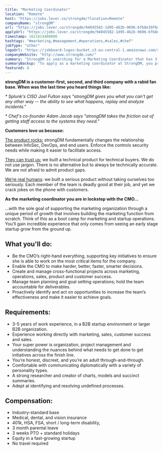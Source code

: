 ```yaml
---
title: "Marketing Coordinator"
location: "Remote"
host: "https://jobs.lever.co/strongdm/?location=Remote"
companyName: "strongDM"
url: "https://jobs.lever.co/strongdm/94045582-1d95-462b-9696-6fb8e39f6c1c"
applyUrl: "https://jobs.lever.co/strongdm/94045582-1d95-462b-9696-6fb8e39f6c1c/apply"
timestamp: 1621814400000
hashtags: "#marketing,#management,#operations,#sales,#chef"
jobType: "other"
logoUrl: "https://jobboard-logos-bucket.s3.eu-central-1.amazonaws.com/strongdm"
companyWebsite: "http://www.strongdm.com/"
summary: "StrongDM is searching for a Marketing Coordinator that has 3-5 years of work experience in a B2B startup environment or larger B2B organization."
summaryBackup: "To apply as a marketing coordinator at StrongDM, you preferably need to have some knowledge of: #marketing, #management, #operations."
featured: 8
---
```


**strongDM is a customer-first, second, and third company with a rabid fan base. When was the last time you heard things like:**

_\* Splunk's CISO Joel Fulton says "strongDM gives you what you can’t get any other way -- the ability to see what happens, replay and analyze incidents."_

_\* Chef's co-founder Adam Jacob says "strongDM takes the friction out of getting staff access to the systems they need."_

**Customers love us because:**

[The product rocks:](https://youtu.be/KvdsrELgAY0) strongDM fundamentally changes the relationship between InfoSec, DevOps, and end users. Enforce the controls security needs while making it easier to facilitate access.  

[They can trust us:](https://www.strongdm.com/blog) we built a technical product for technical buyers. We do not use jargon. There is no alternative but to always be technically accurate. We are not afraid to admit product gaps.  

[We’re real humans](https://www.strongdm.com/about): we built a serious product without taking ourselves too seriously. Each member of the team is deadly good at their job, and yet we crack jokes on the phone with customers. 

 **As the marketing coordinator you are in lockstep with the CMO...**

...with the sole goal of supporting the marketing organization through a unique period of growth that involves building the marketing function from scratch. Think of this as a boot camp for marketing and startup operations. You’ll gain incredible experience that only comes from seeing an early stage startup grow from the ground up.  

## What you'll do:

*   Be the CMO’s right-hand everything, supporting key initiatives to ensure she is able to work on the most critical items for the company.
*   Enable the CMO to make harder, better, faster, smarter decisions.
*   Create and manage cross-functional projects across marketing, operations, sales, product and customer success.
*   Manage team planning and goal setting operations; hold the team accountable for deliverables.
*   Proactively identify and act on opportunities to increase the team’s effectiveness and make it easier to achieve goals.

## Requirements:

*   3-5 years of work experience, in a B2B startup environment or larger B2B organization.
*   Experience working directly with marketing, sales, customer success and sales.
*   Your super power is organization, project management and understanding the nuances behind what needs to get done to get initiatives across the finish line.
*   You’re honest, discreet, and you’re an adult through-and-through.
*   Comfortable with communicating diplomatically with a variety of personality types.
*   A strong researcher and creator of charts, models and succinct summaries.
*   Adept at identifying and resolving undefined processes.

## Compensation:

*   Industry-standard base
*   Medical, dental, and vision insurance
*   401k, HSA, FSA, short / long-term disability,
*   3 month parental leave
*   3 weeks PTO + standard holidays
*   Equity in a fast-growing startup
*   No travel required

